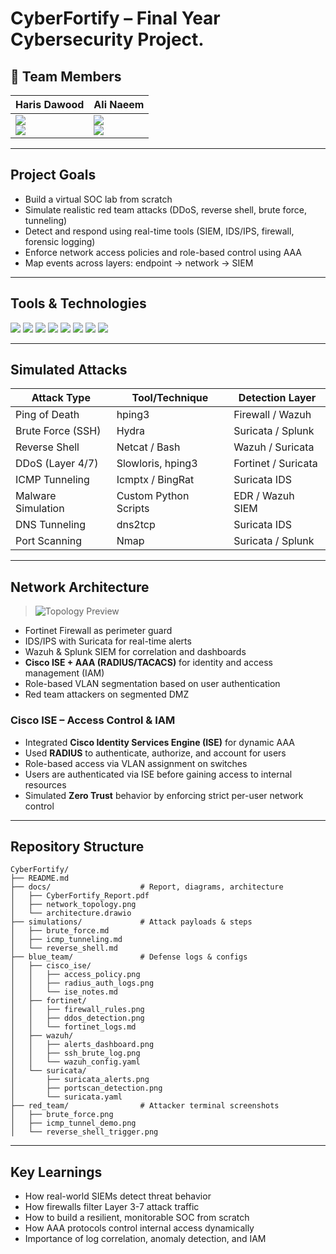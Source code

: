 # CyberFortify – Final Year Cybersecurity Project.

## 👤 Team Members

| Haris Dawood | Ali Naeem |
|--------------|-----------|
| <a href="mailto:harisdawoodofficial@gmail.com"><img src="https://img.shields.io/badge/Gmail-D14836?style=for-the-badge&logo=gmail&logoColor=white"/></a> <br> <a href="https://www.linkedin.com/in/haris-dawood-b69195282"><img src="https://img.shields.io/badge/LinkedIn-0077B5?style=for-the-badge&logo=linkedin&logoColor=white"/></a> | <a href="mailto:ali00xac@gmail.com"><img src="https://img.shields.io/badge/Gmail-D14836?style=for-the-badge&logo=gmail&logoColor=white"/></a> <br> <a href="https://www.linkedin.com/in/ali-naeem-908545372/"><img src="https://img.shields.io/badge/LinkedIn-0077B5?style=for-the-badge&logo=linkedin&logoColor=white"/></a> |

---

## Project Goals
- Build a virtual SOC lab from scratch
- Simulate realistic red team attacks (DDoS, reverse shell, brute force, tunneling)
- Detect and respond using real-time tools (SIEM, IDS/IPS, firewall, forensic logging)
- Enforce network access policies and role-based control using AAA
- Map events across layers: endpoint → network → SIEM

---

## Tools & Technologies

<p align="left">
  <img src="https://img.shields.io/badge/Fortinet-FC1F1F?style=for-the-badge&logo=fortinet&logoColor=white"/>
  <img src="https://img.shields.io/badge/Wazuh-0077C8?style=for-the-badge&logo=wazuh&logoColor=white"/>
  <img src="https://img.shields.io/badge/Suricata-F5821F?style=for-the-badge&logo=data:image/svg+xml;base64,&logoColor=white"/>
  <img src="https://img.shields.io/badge/Splunk-000000?style=for-the-badge&logo=splunk&logoColor=white"/>
  <img src="https://img.shields.io/badge/EVE--NG-000000?style=for-the-badge&logo=gnubash&logoColor=white"/>
  <img src="https://img.shields.io/badge/Kali_Linux-557C94?style=for-the-badge&logo=kalilinux&logoColor=white"/>
  <img src="https://img.shields.io/badge/Windows_Server-00ADEF?style=for-the-badge&logo=windows&logoColor=white"/>
  <img src="https://img.shields.io/badge/Cisco_ISE-1D9BD1?style=for-the-badge&logo=cisco&logoColor=white"/>
</p>

---

## Simulated Attacks

| Attack Type          | Tool/Technique         | Detection Layer        |
|----------------------|------------------------|------------------------|
| Ping of Death        | hping3                 | Firewall / Wazuh       |
| Brute Force (SSH)    | Hydra                  | Suricata / Splunk      |
| Reverse Shell        | Netcat / Bash          | Wazuh / Suricata       |
| DDoS (Layer 4/7)     | Slowloris, hping3      | Fortinet / Suricata    |
| ICMP Tunneling       | Icmptx / BingRat       | Suricata IDS           |
| Malware Simulation   | Custom Python Scripts  | EDR / Wazuh SIEM       |
| DNS Tunneling        | dns2tcp                | Suricata IDS           |
| Port Scanning        | Nmap                   | Suricata / Splunk      |

---

## Network Architecture

> ![Topology Preview](docs/network_topology.png)

- Fortinet Firewall as perimeter guard
- IDS/IPS with Suricata for real-time alerts
- Wazuh & Splunk SIEM for correlation and dashboards
- **Cisco ISE + AAA (RADIUS/TACACS)** for identity and access management (IAM)
- Role-based VLAN segmentation based on user authentication
- Red team attackers on segmented DMZ

### Cisco ISE – Access Control & IAM
- Integrated **Cisco Identity Services Engine (ISE)** for dynamic AAA
- Used **RADIUS** to authenticate, authorize, and account for users
- Role-based access via VLAN assignment on switches
- Users are authenticated via ISE before gaining access to internal resources
- Simulated **Zero Trust** behavior by enforcing strict per-user network control

---

## Repository Structure

```
CyberFortify/
├── README.md
├── docs/                    # Report, diagrams, architecture
│   ├── CyberFortify_Report.pdf
│   ├── network_topology.png
│   └── architecture.drawio
├── simulations/             # Attack payloads & steps
│   ├── brute_force.md
│   ├── icmp_tunneling.md
│   └── reverse_shell.md
├── blue_team/               # Defense logs & configs
│   ├── cisco_ise/
│   │   ├── access_policy.png
│   │   ├── radius_auth_logs.png
│   │   └── ise_notes.md
│   ├── fortinet/
│   │   ├── firewall_rules.png
│   │   ├── ddos_detection.png
│   │   └── fortinet_logs.md
│   ├── wazuh/
│   │   ├── alerts_dashboard.png
│   │   ├── ssh_brute_log.png
│   │   └── wazuh_config.yaml
│   └── suricata/
│       ├── suricata_alerts.png
│       ├── portscan_detection.png
│       └── suricata.yaml
├── red_team/                # Attacker terminal screenshots
│   ├── brute_force.png
│   ├── icmp_tunnel_demo.png
│   └── reverse_shell_trigger.png
```

---

## Key Learnings
- How real-world SIEMs detect threat behavior
- How firewalls filter Layer 3-7 attack traffic
- How to build a resilient, monitorable SOC from scratch
- How AAA protocols control internal access dynamically
- Importance of log correlation, anomaly detection, and IAM
